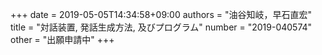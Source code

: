 +++
date = 2019-05-05T14:34:58+09:00
authors = "油谷知岐，早石直宏"
title = "対話装置, 発話生成方法, 及びプログラム"
number = "2019-040574"
other = "出願申請中"
+++
